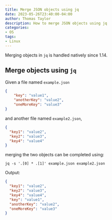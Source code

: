 ```yaml
---
title: Merge JSON objects using jq
date: 2023-05-26T23:40:00-04:00
author: Thomas Taylor
description: How to merge JSON objects using jq
categories:
- OS
tags:
- Linux
---
```


Merging objects in `jq` is handled natively since 1.14.

## Merge objects using `jq`

Given a file named `example.json`

```json
{
    "key": "value1",
    "anotherKey": "value2",
    "oneMoreKey": "value3"
}
```

and another file named `example2.json`,

```json
{
  "key1": "value2",
  "key2": "value3",
  "key4": "value4"
}
```

merging the two objects can be completed using:

```shell
jq -s '.[0] * .[1]' example.json example2.json 
```

Output:

```json
{
  "key1": "value2",
  "key2": "value3",
  "key4": "value4",
  "key": "value1",
  "anotherKey": "value2",
  "oneMoreKey": "value3"
}
```
